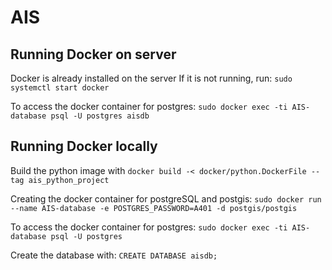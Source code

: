 # AIS

## Running Docker on server
Docker is already installed on the server
If it is not running, run: ```sudo systemctl start docker```

To access the docker container for postgres:
```sudo docker exec -ti AIS-database psql -U postgres aisdb```

## Running Docker locally
Build the python image with ```docker build -< docker/python.DockerFile --tag ais_python_project```

Creating the docker container for postgreSQL and postgis:
```sudo docker run --name AIS-database -e POSTGRES_PASSWORD=A401 -d postgis/postgis```

To access the docker container for postgres:
```sudo docker exec -ti AIS-database psql -U postgres```

Create the database with: ```CREATE DATABASE aisdb;```